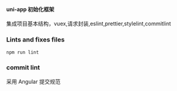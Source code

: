 #### uni-app 初始化框架

集成项目基本结构，vuex,请求封装,eslint,prettier,stylelint,commitlint

### Lints and fixes files

```bash
npm run lint
```

### commit lint

采用 Angular 提交规范
